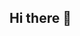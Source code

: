## Hi there 👋

<!--

** Australis Finance **
Australis is a decentralized non-custodial lending service on Aurora. Aurora is a smart contract on the NEAR Protocol. Users can participate as depositors or borrowers: the former adds liquidity and earn a passive income, latter is able to borrow from an overcollateralized liquidity protocol.
-->
